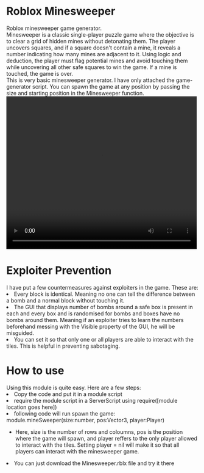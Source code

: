 <h1 align="centre">Roblox Minesweeper</h1>
Roblox minesweeper game generator.
<br>Minesweeper is a classic single-player puzzle game where the objective is to clear a grid of hidden mines without detonating them. The player uncovers squares, and if a square doesn't contain a mine, it reveals a number indicating how many mines are adjacent to it. Using logic and deduction, the player must flag potential mines and avoid touching them while uncovering all other safe squares to win the game. If a mine is touched, the game is over.
<br>This is very basic minesweeper generator. I have only attached the game-generator script. You can spawn the game at any position by passing the size and starting position in the Minesweeper function. <br>
<video width="500px" 
           height="400px" 
           controls="controls">
        <source src=
"/sampleVideo" 
                type="video/mp4" />
    </video>
<h1 align="centre">Exploiter Prevention</h1>
I have put a few countermeasures against exploiters in the game. These are:
<li>Every block is identical. Meaning no one can tell the difference between a bomb and a normal block without touching it.</li>
<li>The GUI that displays number of bombs around a safe box is present in each and every box and is randomised for bombs and boxes have no bombs around them. Meaning if an exploiter tries to learn the numbers beforehand messing with the Visible property of the GUI, he will be misguided.</li>
<li>You can set it so that only one or all players are able to interact with the tiles. This is helpful in preventing sabotaging.</li>
<h1 align="centre">How to use</h1>
Using this module is quite easy. Here are a few steps:
<li>Copy the code and put it in a module script</li>
<li>require the module script in a ServerScript using require([module location goes here])</li>
<li>following code will run spawn the game: module.mineSweeper(size:number, pos:Vector3, player:Player)</li>
<ul><li>Here, size is the number of rows and coloumns, pos is the position where the game will spawn, and player reffers to the only player allowed to interact with the tiles. Setting player = nil will make it so that all players can interact with the minesweeper game.</li></ul>
<li>You can just download the Minesweeper.rblx file and try it there</li>
